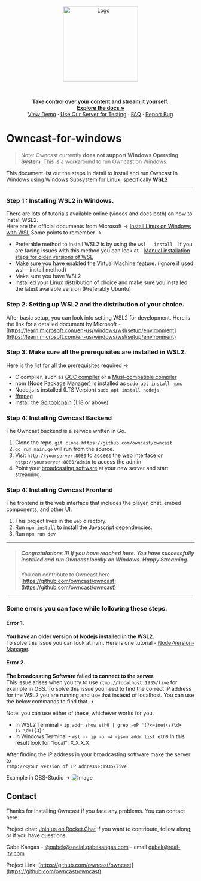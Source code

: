 <br />
<p align="center">
  <a href="https://github.com/owncast/owncast" alt="Owncast">
    <img src="https://owncast.online/images/logo.png" alt="Logo" width="200">
  </a>
</p>

<br/>

  <p align="center">
    <strong>Take control over your content and stream it yourself.</strong>
    <br />
    <a href="https://owncast.online"><strong>Explore the docs »</strong></a>
    <br />
    <a href="https://watch.owncast.online/">View Demo</a>
    ·
    <a href="https://broadcast.owncast.online/">Use Our Server for Testing</a>
    ·
    <a href="https://owncast.online/faq/">FAQ</a>
    ·
    <a href="https://github.com/owncast/owncast/issues">Report Bug</a>
  </p>
</p>

# Owncast-for-windows

> Note:  Owncast currently **does not support Windows Operating System**. This is a workaround to run Owncast on Windows.


This document list out the steps in detail to install and run Owncast in Windows using Windows Subsystem for Linux, specifically **WSL2**

---

### Step 1 : Installing WSL2 in Windows.
There are lots of tutorials available online (videos and docs both) on how to install WSL2.  
Here are the official documents from Microsoft -> [Install Linux on Windows with WSL](https://learn.microsoft.com/en-us/windows/wsl/setup/environment)
Some points to remember -> 
- Preferable method to install WSL2 is by using the `wsl --install `. If you are facing issues with this method you can look at - [Manual installation steps for older versions of WSL](https://learn.microsoft.com/en-us/windows/wsl/install-manual)
- Make sure you have enabled the Virtual Machine feature. (ignore if used wsl --install method)
- Make sure you have WSL2
- Installed your Linux distribution of choice and make sure you installed the latest available version (Preferably Ubuntu)


### Step 2: Setting up WSL2 and the distribution of your choice.
After basic setup, you can look into setting WSL2 for development. Here is the link for a detailed document by Microsoft - [https://learn.microsoft.com/en-us/windows/wsl/setup/environment](https://learn.microsoft.com/en-us/windows/wsl/setup/environment)

### Step 3: Make sure all the prerequisites are installed in WSL2.
Here is the list for all the prerequisites required ->
 - C compiler, such as [GCC compiler](https://gcc.gnu.org/install/download.html) or a [Musl-compatible compiler](https://musl.libc.org/)
 - npm (Node Package Manager) is installed as `sudo apt install npm`. 
 - Node.js is installed (LTS Version) `sudo apt install nodejs`.
 - [ffmpeg](https://ffmpeg.org/download.html)
 - Install the [Go toolchain](https://golang.org/dl/) (1.18 or above).

### Step 4: Installing Owncast Backend
The Owncast backend is a service written in Go.
1. Clone the repo. `git clone https://github.com/owncast/owncast`
1. `go run main.go` will run from the source.
1. Visit `http://yourserver:8080` to access the web interface or `http://yourserver:8080/admin` to access the admin.
1. Point your [broadcasting software](https://owncast.online/docs/broadcasting/) at your new server and start streaming.

### Step 4: Installing Owncast Frontend
The frontend is the web interface that includes the player, chat, embed components, and other UI.

1. This project lives in the `web` directory.
1. Run `npm install` to install the Javascript dependencies.
1. Run `npm run dev`

----


> ##### Congratulations !!!  If you have reached here. You have successfully installed and run Owncast locally on Windows. Happy Streaming.
> You can contribute to Owncast here [https://github.com/owncast/owncast](https://github.com/owncast/owncast)


---
### Some errors you can face while following these steps.

#### Error 1. 
**You have an older version of Nodejs installed in the WSL2.**     
To solve this issue you can look at nvm. Here is one tutorial - [Node-Version-Manager](https://www.digitalocean.com/community/tutorials/how-to-install-node-js-on-ubuntu-20-04#option-3-installing-node-using-the-node-version-manager).   

#### Error 2.  
**The broadcasting Software failed to connect to the server.**   
This issue arises when you try to use `rtmp://localhost:1935/live` for example in OBS.
To solve this issue you need to find the correct IP address for the WSL2 you are running and use that instead of localhost.
You can use the below commands to find that ->

Note: you can use either of these, whichever works for you.
 - In WSL2 Terminal - 
   `ip addr show eth0 | grep -oP '(?<=inet\s)\d+(\.\d+){3}'`
 - In Windows Terminal - 
   `wsl -- ip -o -4 -json addr list eth0`
   In this result look for "local": X.X.X.X
   
After finding the IP address in your broadcasting software make the server to   
`rtmp://<your version of IP address>:1935/live`

Example in OBS-Studio ->
![image](https://user-images.githubusercontent.com/73140257/228762798-a0c56695-c692-4295-b11b-f2e85e867ce7.png)


<!-- CONTACT -->

## Contact
Thanks for installing Owncast if you face any problems. You can contact here.

Project chat: [Join us on Rocket.Chat](https://owncast.rocket.chat/home) if you want to contribute, follow along, or if you have questions.

Gabe Kangas - [@gabek@social.gabekangas.com](https://social.gabekangas.com/gabek) - email [gabek@real-ity.com](mailto:gabek@real-ity.com)

Project Link: [https://github.com/owncast/owncast](https://github.com/owncast/owncast)
